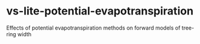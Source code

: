 # vs-lite-potential-evapotranspiration
Effects of potential evapotranspiration methods on forward models of tree-ring width

